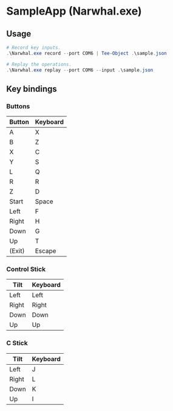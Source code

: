 # SampleApp (Narwhal.exe)

## Usage

```ps1
# Record key inputs.
.\Narwhal.exe record --port COM6 | Tee-Object .\sample.json

# Replay the operations.
.\Narwhal.exe replay --port COM6 --input .\sample.json
```

## Key bindings

### Buttons

| Button | Keyboard |
| ------ | -------- |
| A      | X        |
| B      | Z        |
| X      | C        |
| Y      | S        |
| L      | Q        |
| R      | R        |
| Z      | D        |
| Start  | Space    |
| Left   | F        |
| Right  | H        |
| Down   | G        |
| Up     | T        |
| (Exit) | Escape   |

### Control Stick

| Tilt  | Keyboard |
| ----- | -------- |
| Left  | Left     |
| Right | Right    |
| Down  | Down     |
| Up    | Up       |

### C Stick

| Tilt  | Keyboard |
| ----- | -------- |
| Left  | J        |
| Right | L        |
| Down  | K        |
| Up    | I        |
